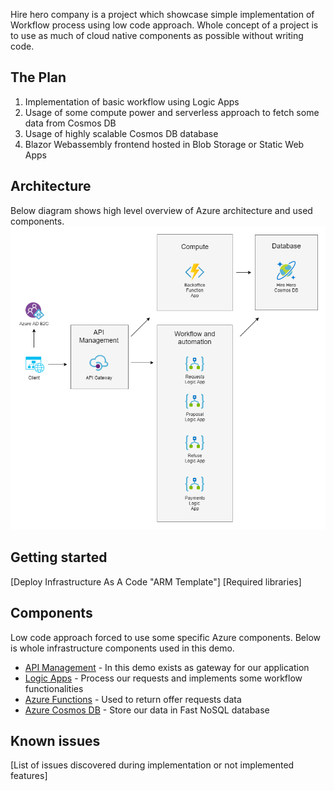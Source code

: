 
Hire hero company is a project which showcase simple implementation of Workflow process using low code approach. Whole concept of a project is to use as much of cloud native components as possible without writing code.

## The Plan
1. Implementation of basic workflow using Logic Apps
2. Usage of some compute power and serverless approach to fetch some data from Cosmos DB
3. Usage of highly scalable Cosmos DB database
4. Blazor Webassembly frontend hosted in Blob Storage or Static Web Apps

## Architecture
Below diagram shows high level overview of Azure architecture and used components.
![](./src/img/hire-hero-architecture.png)

## Getting started
[Deploy Infrastructure As A Code "ARM Template"]
[Required libraries]

## Components
Low code approach forced to use some specific Azure components. Below is whole infrastructure components used in this demo.
- [API Management](https://azure.microsoft.com/en-us/services/api-management/) - In this demo exists as gateway for our application
- [Logic Apps](https://azure.microsoft.com/en-us/services/logic-apps/) - Process our requests and implements some workflow functionalities
- [Azure Functions](https://azure.microsoft.com/en-us/services/functions/) - Used to return offer requests data
- [Azure Cosmos DB](https://azure.microsoft.com/en-us/services/cosmos-db/) - Store our data in Fast NoSQL database

## Known issues
[List of issues discovered during implementation or not implemented features]